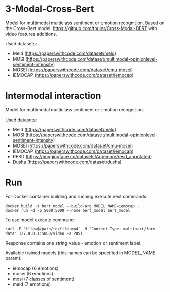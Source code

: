 # 3-Modal-Cross-Bert

Model for multimodal multiclass sentiment or emotion recognition.
Based on the Cross-Bert model: https://github.com/thuiar/Cross-Modal-BERT with video features additions.

Used datasets:
* Meld (https://paperswithcode.com/dataset/meld)
* MOSI (https://paperswithcode.com/dataset/multimodal-opinionlevel-sentiment-intensity)
* MOSEI (https://paperswithcode.com/dataset/cmu-mosei)
* IEMOCAP (https://paperswithcode.com/dataset/iemocap)

# Intermodal interaction

Model for multimodal multiclass sentiment or emotion recognition.

Used datasets:
* Meld (https://paperswithcode.com/dataset/meld)
* MOSI (https://paperswithcode.com/dataset/multimodal-opinionlevel-sentiment-intensity)
* MOSEI (https://paperswithcode.com/dataset/cmu-mosei)
* IEMOCAP (https://paperswithcode.com/dataset/iemocap)
* RESD (https://huggingface.co/datasets/Aniemore/resd_annotated)
* Dusha (https://paperswithcode.com/dataset/dusha)

# Run

For Docker container building and running execute next commands:

```
docker build -t bert_model --build-arg MODEL_NAME=iemocap .
docker run -d -p 5000:5000 --name bert_model bert_model
```

To use model execute command:

```
curl -F 'file=@/path/to/file.mp4' -H "Content-Type: multipart/form-data" 127.0.0.1:5000/video -X POST
```

Response contains one string value - emotion or sentiment label.

Available trained models (this names can be specified in MODEL_NAME param):

* iemocap (6 emotions)
* mosei (6 emotions)
* mosi (7 classes of sentiment)
* meld (7 emotions)
